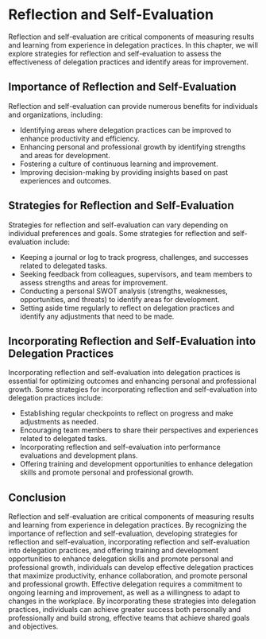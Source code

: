 Reflection and Self-Evaluation
==========================================================================================

Reflection and self-evaluation are critical components of measuring results and learning from experience in delegation practices. In this chapter, we will explore strategies for reflection and self-evaluation to assess the effectiveness of delegation practices and identify areas for improvement.

Importance of Reflection and Self-Evaluation
--------------------------------------------

Reflection and self-evaluation can provide numerous benefits for individuals and organizations, including:

* Identifying areas where delegation practices can be improved to enhance productivity and efficiency.
* Enhancing personal and professional growth by identifying strengths and areas for development.
* Fostering a culture of continuous learning and improvement.
* Improving decision-making by providing insights based on past experiences and outcomes.

Strategies for Reflection and Self-Evaluation
---------------------------------------------

Strategies for reflection and self-evaluation can vary depending on individual preferences and goals. Some strategies for reflection and self-evaluation include:

* Keeping a journal or log to track progress, challenges, and successes related to delegated tasks.
* Seeking feedback from colleagues, supervisors, and team members to assess strengths and areas for improvement.
* Conducting a personal SWOT analysis (strengths, weaknesses, opportunities, and threats) to identify areas for development.
* Setting aside time regularly to reflect on delegation practices and identify any adjustments that need to be made.

Incorporating Reflection and Self-Evaluation into Delegation Practices
----------------------------------------------------------------------

Incorporating reflection and self-evaluation into delegation practices is essential for optimizing outcomes and enhancing personal and professional growth. Some strategies for incorporating reflection and self-evaluation into delegation practices include:

* Establishing regular checkpoints to reflect on progress and make adjustments as needed.
* Encouraging team members to share their perspectives and experiences related to delegated tasks.
* Incorporating reflection and self-evaluation into performance evaluations and development plans.
* Offering training and development opportunities to enhance delegation skills and promote personal and professional growth.

Conclusion
----------

Reflection and self-evaluation are critical components of measuring results and learning from experience in delegation practices. By recognizing the importance of reflection and self-evaluation, developing strategies for reflection and self-evaluation, incorporating reflection and self-evaluation into delegation practices, and offering training and development opportunities to enhance delegation skills and promote personal and professional growth, individuals can develop effective delegation practices that maximize productivity, enhance collaboration, and promote personal and professional growth. Effective delegation requires a commitment to ongoing learning and improvement, as well as a willingness to adapt to changes in the workplace. By incorporating these strategies into delegation practices, individuals can achieve greater success both personally and professionally and build strong, effective teams that achieve shared goals and objectives.


